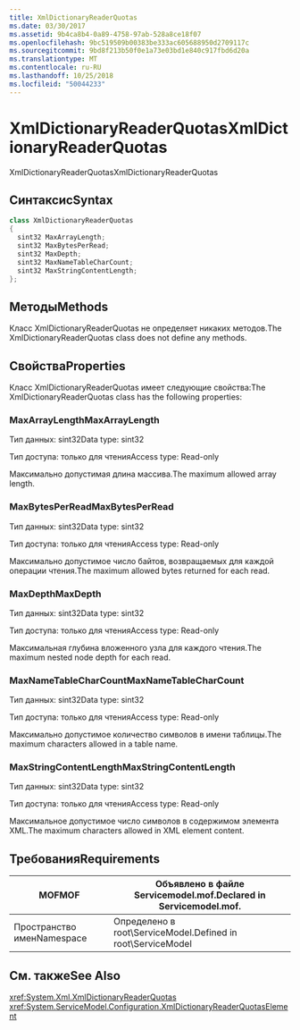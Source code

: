 ```yaml
---
title: XmlDictionaryReaderQuotas
ms.date: 03/30/2017
ms.assetid: 9b4ca8b4-0a89-4758-97ab-528a8ce18f07
ms.openlocfilehash: 9bc519509b00383be333ac605688950d2709117c
ms.sourcegitcommit: 9bd8f213b50f0e1a73e03bd1e840c917fbd6d20a
ms.translationtype: MT
ms.contentlocale: ru-RU
ms.lasthandoff: 10/25/2018
ms.locfileid: "50044233"
---
```

# <a name="xmldictionaryreaderquotas"></a><span data-ttu-id="a6dbf-102">XmlDictionaryReaderQuotas</span><span class="sxs-lookup"><span data-stu-id="a6dbf-102">XmlDictionaryReaderQuotas</span></span>
<span data-ttu-id="a6dbf-103">XmlDictionaryReaderQuotas</span><span class="sxs-lookup"><span data-stu-id="a6dbf-103">XmlDictionaryReaderQuotas</span></span>  
  
## <a name="syntax"></a><span data-ttu-id="a6dbf-104">Синтаксис</span><span class="sxs-lookup"><span data-stu-id="a6dbf-104">Syntax</span></span>  
  
```csharp
class XmlDictionaryReaderQuotas  
{  
  sint32 MaxArrayLength;  
  sint32 MaxBytesPerRead;  
  sint32 MaxDepth;  
  sint32 MaxNameTableCharCount;  
  sint32 MaxStringContentLength;  
};  
```  
  
## <a name="methods"></a><span data-ttu-id="a6dbf-105">Методы</span><span class="sxs-lookup"><span data-stu-id="a6dbf-105">Methods</span></span>  
 <span data-ttu-id="a6dbf-106">Класс XmlDictionaryReaderQuotas не определяет никаких методов.</span><span class="sxs-lookup"><span data-stu-id="a6dbf-106">The XmlDictionaryReaderQuotas class does not define any methods.</span></span>  
  
## <a name="properties"></a><span data-ttu-id="a6dbf-107">Свойства</span><span class="sxs-lookup"><span data-stu-id="a6dbf-107">Properties</span></span>  
 <span data-ttu-id="a6dbf-108">Класс XmlDictionaryReaderQuotas имеет следующие свойства:</span><span class="sxs-lookup"><span data-stu-id="a6dbf-108">The XmlDictionaryReaderQuotas class has the following properties:</span></span>  
  
### <a name="maxarraylength"></a><span data-ttu-id="a6dbf-109">MaxArrayLength</span><span class="sxs-lookup"><span data-stu-id="a6dbf-109">MaxArrayLength</span></span>  
 <span data-ttu-id="a6dbf-110">Тип данных: sint32</span><span class="sxs-lookup"><span data-stu-id="a6dbf-110">Data type: sint32</span></span>  
  
 <span data-ttu-id="a6dbf-111">Тип доступа: только для чтения</span><span class="sxs-lookup"><span data-stu-id="a6dbf-111">Access type: Read-only</span></span>  
  
 <span data-ttu-id="a6dbf-112">Максимально допустимая длина массива.</span><span class="sxs-lookup"><span data-stu-id="a6dbf-112">The maximum allowed array length.</span></span>  
  
### <a name="maxbytesperread"></a><span data-ttu-id="a6dbf-113">MaxBytesPerRead</span><span class="sxs-lookup"><span data-stu-id="a6dbf-113">MaxBytesPerRead</span></span>  
 <span data-ttu-id="a6dbf-114">Тип данных: sint32</span><span class="sxs-lookup"><span data-stu-id="a6dbf-114">Data type: sint32</span></span>  
  
 <span data-ttu-id="a6dbf-115">Тип доступа: только для чтения</span><span class="sxs-lookup"><span data-stu-id="a6dbf-115">Access type: Read-only</span></span>  
  
 <span data-ttu-id="a6dbf-116">Максимально допустимое число байтов, возвращаемых для каждой операции чтения.</span><span class="sxs-lookup"><span data-stu-id="a6dbf-116">The maximum allowed bytes returned for each read.</span></span>  
  
### <a name="maxdepth"></a><span data-ttu-id="a6dbf-117">MaxDepth</span><span class="sxs-lookup"><span data-stu-id="a6dbf-117">MaxDepth</span></span>  
 <span data-ttu-id="a6dbf-118">Тип данных: sint32</span><span class="sxs-lookup"><span data-stu-id="a6dbf-118">Data type: sint32</span></span>  
  
 <span data-ttu-id="a6dbf-119">Тип доступа: только для чтения</span><span class="sxs-lookup"><span data-stu-id="a6dbf-119">Access type: Read-only</span></span>  
  
 <span data-ttu-id="a6dbf-120">Максимальная глубина вложенного узла для каждого чтения.</span><span class="sxs-lookup"><span data-stu-id="a6dbf-120">The maximum nested node depth for each read.</span></span>  
  
### <a name="maxnametablecharcount"></a><span data-ttu-id="a6dbf-121">MaxNameTableCharCount</span><span class="sxs-lookup"><span data-stu-id="a6dbf-121">MaxNameTableCharCount</span></span>  
 <span data-ttu-id="a6dbf-122">Тип данных: sint32</span><span class="sxs-lookup"><span data-stu-id="a6dbf-122">Data type: sint32</span></span>  
  
 <span data-ttu-id="a6dbf-123">Тип доступа: только для чтения</span><span class="sxs-lookup"><span data-stu-id="a6dbf-123">Access type: Read-only</span></span>  
  
 <span data-ttu-id="a6dbf-124">Максимально допустимое количество символов в имени таблицы.</span><span class="sxs-lookup"><span data-stu-id="a6dbf-124">The maximum characters allowed in a table name.</span></span>  
  
### <a name="maxstringcontentlength"></a><span data-ttu-id="a6dbf-125">MaxStringContentLength</span><span class="sxs-lookup"><span data-stu-id="a6dbf-125">MaxStringContentLength</span></span>  
 <span data-ttu-id="a6dbf-126">Тип данных: sint32</span><span class="sxs-lookup"><span data-stu-id="a6dbf-126">Data type: sint32</span></span>  
  
 <span data-ttu-id="a6dbf-127">Тип доступа: только для чтения</span><span class="sxs-lookup"><span data-stu-id="a6dbf-127">Access type: Read-only</span></span>  
  
 <span data-ttu-id="a6dbf-128">Максимальное допустимое число символов в содержимом элемента XML.</span><span class="sxs-lookup"><span data-stu-id="a6dbf-128">The maximum characters allowed in XML element content.</span></span>  
  
## <a name="requirements"></a><span data-ttu-id="a6dbf-129">Требования</span><span class="sxs-lookup"><span data-stu-id="a6dbf-129">Requirements</span></span>  
  
|<span data-ttu-id="a6dbf-130">MOF</span><span class="sxs-lookup"><span data-stu-id="a6dbf-130">MOF</span></span>|<span data-ttu-id="a6dbf-131">Объявлено в файле Servicemodel.mof.</span><span class="sxs-lookup"><span data-stu-id="a6dbf-131">Declared in Servicemodel.mof.</span></span>|  
|---------|-----------------------------------|  
|<span data-ttu-id="a6dbf-132">Пространство имен</span><span class="sxs-lookup"><span data-stu-id="a6dbf-132">Namespace</span></span>|<span data-ttu-id="a6dbf-133">Определено в root\ServiceModel.</span><span class="sxs-lookup"><span data-stu-id="a6dbf-133">Defined in root\ServiceModel</span></span>|  
  
## <a name="see-also"></a><span data-ttu-id="a6dbf-134">См. также</span><span class="sxs-lookup"><span data-stu-id="a6dbf-134">See Also</span></span>  
 <xref:System.Xml.XmlDictionaryReaderQuotas>  
 <xref:System.ServiceModel.Configuration.XmlDictionaryReaderQuotasElement>
